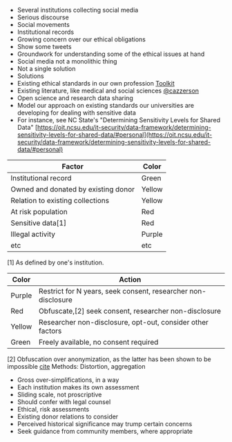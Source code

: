 - Several institutions collecting social media
 - Serious discourse
 - Social movements
 - Institutional records
- Growing concern over our ethical obligations
 - Show some tweets
- Groundwork for understanding some of the ethical issues at hand
- Social media not a monolithic thing
 - Not a single solution
- Solutions
 - Existing ethical standards in our own profession [Toolkit](URL)
 - Existing literature, like medical and social sciences [@cazzerson](@cazzerson)
 - Open science and research data sharing
 - Model our approach on existing standards our universities are developing for dealing with sensitive data
- For instance, see NC State's "Determining Sensitivity Levels for Shared Data" [https://oit.ncsu.edu/it-security/data-framework/determining-sensitivity-levels-for-shared-data/#personal](https://oit.ncsu.edu/it-security/data-framework/determining-sensitivity-levels-for-shared-data/#personal)

| Factor | Color |
| --- | --- |
| Institutional record | Green |
| Owned and donated by existing donor | Yellow |
| Relation to existing collections | Yellow |
| At risk population | Red |
| Sensitive data[1] | Red |
| Illegal activity | Purple |
| etc | etc |
[1] As defined by one's institution.

| Color | Action |
| --- | --- |
| Purple | Restrict for N years, seek consent, researcher non-disclosure |
| Red | Obfuscate,[2] seek consent, researcher non-disclosure |
| Yellow | Researcher non-disclosure, opt-out, consider other factors |
| Green | Freely available, no consent required |

[2] Obfuscation over anonymization, as the latter has been shown to be impossible [cite](URLs) Methods: Distortion, aggregation

- Gross over-simplifications, in a way
- Each institution makes its own assessment
 - Sliding scale, not proscriptive
 - Should confer with legal counsel
 - Ethical, risk assessments
 - Existing donor relations to consider
 - Perceived historical significance may trump certain concerns
- Seek guidance from community members, where appropriate
